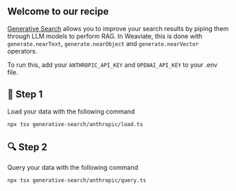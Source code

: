 ## Welcome to our recipe

[Generative Search](https://weaviate.io/developers/weaviate/search/generative) allows you to improve your search results by piping them through LLM models to perform RAG. In Weaviate, this is done with `generate.nearText`, `generate.nearObject` and `generate.nearVector` operators.

To run this, add your `ANTHROPIC_API_KEY` and `OPENAI_API_KEY` to your .env file. 

## 🌱 Step 1
Load your data with the following command


```bash
npx tsx generative-search/anthropic/load.ts
```

## 🔍 Step 2
Query your data with the following command

```bash
npx tsx generative-search/anthropic/query.ts
```
